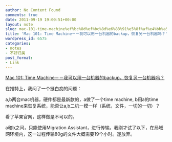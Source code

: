 ```yaml
---
author: No Content Found
comments: true
date: 2011-09-19 19:00:51+00:00
layout: note
slug: mac-101-time-machine%ef%bc%8d%ef%bc%8d%e6%88%91%e5%8f%af%e4%bb%a5%e7%94%a8%e4%b8%80%e5%8f%b0%e6%9c%ba%e5%99%a8%e7%9a%84backup%ef%bc%8c%e6%81%a2%e5%a4%8d%e5%8f%a6%e4%b8%80%e5%8f%b0%e6%9c%ba%e5%99%a8
title: 'Mac 101: Time Machine－－我可以用一台机器的backup，恢复另一台机器吗？'
wordpress_id: 6575
categories:
- notes
- 不好归类
post_format:
- Link
---
```


[Mac 101: Time Machine－－我可以用一台机器的backup，恢复另一台机器吗？](http://support.apple.com/kb/ht1427)

在推特上，我问了一个挺白痴的问题：





a,b两台mac机器，硬件都是最新款的，a做了一个time machine, b用a的time machine来恢复系统，能否让a,b二机一模一样（系统，文件，一切的一切）？





看了苹果官网，这样做是不可以的。





a和b之间，只能使用Migration Assistant，进行传输。我刚才试了以下，在局域网环境内，这一过程传输80g的文件大概需要19个小时。遂放弃。
